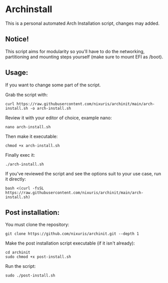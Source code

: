 # Archinstall
This is a personal automated Arch Installation script, changes may added.

## Notice!
This script aims for modularity so you'll have to do the networking, partitioning and mounting steps yourself (make sure to mount EFI as /boot).

## Usage:

If you want to change some part of the script.

Grab the script with:

```
curl https://raw.githubusercontent.com/nixuris/archinit/main/arch-install.sh -o arch-install.sh
```
Review it with your editor of choice, example nano:

```
nano arch-install.sh
```

Then make it executable:

```
chmod +x arch-install.sh
```

Finally exec it:

```
./arch-install.sh
```

If you've reviewed the script and see the options suit to your use case, run it directly:

```
bash <(curl -fsSL https://raw.githubusercontent.com/nixuris/archinit/main/arch-install.sh)
```

## Post installation:

You must clone the repository:

```
git clone https://github.com/nixuris/archinit.git --depth 1
```

Make the post installation script executable (if it isn't already):

```
cd archinit
sudo chmod +x post-install.sh
```

Run the script:

```
sudo ./post-install.sh
```

